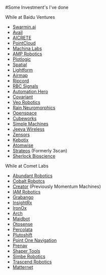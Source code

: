 #Some Investment's I've done


While at Baidu Ventures
* [Swarmin.ai](http://www.swarmin.ai)
* [Avail](http://www.avail.io)
* [AICRETE](https://www.aicrete.com/)
* [PointCloud](http://www.point.cloud)
* [Machina Labs](https://www.machinalabs.ai/)
* [AMP Robotics](http://www.amprobotics.com)
* [Plotlogic](https://www.plotlogic.com/)
* [Spatial](https://spatial.io/)
* [Lightform](http://www.lightform.com)
* [Airmap](http://www.airmap.com)
* [Ripcord](http://www.ripcord.com)
* [RBC Signals](http://rbcsignals.com)
* [Automation Hero](http://automationhero.ai)
* [Covariant](http://www.covariant.ai)
* [Veo Robotics](http://www.veobot.com)
* [Rain Neuromorphics](http://rain-neuromorphics.com/)
* [Openspace](http://www.openspace.ai)
* [Cubeworks](http://www.cubeworks.us)
* [Simple Machines](https://www.simplemachines.ai/)
* [Jeeva Wireless](https://www.jeevawireless.com/)
* [Zensors](http://www.zensors.com)
* [Kebotix](http://www.kebotix.com)
* [Atomwise](http://www.atomwise.com)
* [Strateos](https://www.strateos.com/) (Formerly 3scan)
* [Sherlock Bioscience](http://www.sherlock.bio)

While at Comet Labs
* [Abundant Robotics](http://www.abundantrobotics.com)
* [Cobalt Robotcs](http://www.cobaltrobotics.com)
* [Creator](http://creator.rest) (Previously Momentum Machines)
* [IAM Robotics](http://www.iamrobotics.com)
* [Grabango](http://www.grabango.com)
* [InsightRx](http://www.insight-rx.com)
* [IronOx](http://www.ironox.com)
* [Arch](http://www.archsys.io)
* [Maidbot](http://www.maidbot.co)
* [Otosense](http://www.otosense.com)
* [Percolata](http://www.percolata.com)
* [Plutoshift](http://www.plutoshift.com)
* [Point One Navigation](http://www.pointonenav.com)
* [Prenav](http://www.prenav.com)
* [Shaper Tools](http://www.shapertools.com)
* [Simbe Robotics](http://www.simberobotics.com)
* [Trascend Robotics](http://www.transcendrobotics.com)
* [Matternet](http://www.mttr.net)
